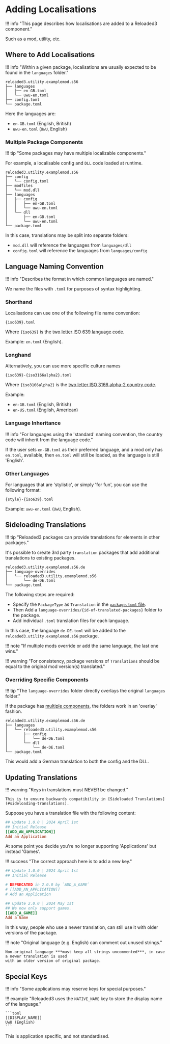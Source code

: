 # Adding Localisations

!!! info "This page describes how localisations are added to a Reloaded3 component."

Such as a mod, utility, etc.

## Where to Add Localisations

!!! info "Within a given package, localisations are usually expected to be found in the `languages` folder."

```
reloaded3.utility.examplemod.s56
├── languages
│   ├── en-GB.toml
│   └── uwu-en.toml
├── config.toml
└── package.toml
```

Here the languages are:

- `en-GB.toml` (English, British)
- `uwu-en.toml` (`UwU`, English)

### Multiple Package Components

!!! tip "Some packages may have multiple localizable components."

For example, a localisable config and `DLL` code loaded at runtime.

```
reloaded3.utility.examplemod.s56
├── config
│   └── config.toml
├── modfiles
│   └── mod.dll
├── languages
│   ├── config
│   │   ├── en-GB.toml
│   │   └── uwu-en.toml
│   └── dll
│       ├── en-GB.toml
│       └── uwu-en.toml
└── package.toml
```

In this case, translations may be split into separate folders:

- `mod.dll` will reference the languages from `languages/dll`
- `config.toml` will reference the languages from `languages/config`

## Language Naming Convention

!!! info "Describes the format in which common languages are named."

We name the files with `.toml` for purposes of syntax highlighting.

### Shorthand

Localisations can use one of the following file name convention:

```
{iso639}.toml
```

Where `{iso639}` is the [two letter ISO 639 language code][iso-lang-code].

Example: `en.toml` (English).

### Longhand

Alternatively, you can use more specific culture names

```
{iso639}-{iso3166alpha2}.toml
```

Where `{iso3166alpha2}` is the [two letter ISO 3166 alpha-2 country code][iso3166-alpha2].

Example:

- `en-GB.toml` (English, British)
- `en-US.toml` (English, American)

### Language Inheritance

!!! info "For languages using the 'standard' naming convention, the country code will inherit from the language code."

If the user sets `en-GB.toml` as their preferred language, and a mod only has `en.toml`, available,
then `en.toml` will still be loaded, as the language is still 'English'.

### Other Languages

For languages that are 'stylistic', or simply 'for fun', you can use the following format:

```
{style}-{iso639}.toml
```

Example: `uwu-en.toml` (`UwU`, English).

## Sideloading Translations

!!! tip "Reloaded3 packages can provide translations for elements in other packages."

It's possible to create 3rd party `translation` packages that add additional translations
to existing packages.

```
reloaded3.utility.examplemod.s56.de
├── language-overrides
│   └── reloaded3.utility.examplemod.s56
│       └── de-DE.toml
└── package.toml
```

The following steps are required:

- Specify the `PackageType` as `Translation` in the [`package.toml` file][package-type].
- Then Add a `language-overrides/{id-of-translated-packages}` folder to the package.
- Add individual `.toml` translation files for each language.

In this case, the language `de-DE.toml` will be added to the `reloaded3.utility.examplemod.s56`
package.

!!! note "If multiple mods override or add the same language, the last one wins."

!!! warning "For consistency, package versions of `Translations` should be equal to the original mod version(s) translated."

### Overriding Specific Components

!!! tip "The `language-overrides` folder directly overlays the original `languages` folder."

If the package has [multiple components](#multiple-package-components), the folders work in an
'overlay' fashion.

```
reloaded3.utility.examplemod.s56.de
├── languages
│   └── reloaded3.utility.examplemod.s56
│       ├── config
│       │   └── de-DE.toml
│       └── dll
│           └── de-DE.toml
└── package.toml
```

This would add a German translation to both the config and the DLL.

## Updating Translations

!!! warning "Keys in translations must NEVER be changed."

    This is to ensure backwards compatibility in [Sideloaded Translations](#sideloading-translations).

Suppose you have a translation file with the following content:

```toml
## Update 1.0.0 | 2024 April 1st
## Initial Release
[[ADD_AN_APPLICATION]]
Add an Application
```

At some point you decide you're no longer supporting 'Applications' but instead 'Games'.

!!! success "The correct approach here is to add a new key."

```toml
## Update 1.0.0 | 2024 April 1st
## Initial Release

# DEPRECATED in 2.0.0 by `ADD_A_GAME`
# [[ADD_AN_APPLICATION]]
# Add an Application

## Update 2.0.0 | 2024 May 1st
## We now only support games.
[[ADD_A_GAME]]
Add a Game
```

In this way, people who use a newer translation, can still use it with older versions of the package.

!!! note "Original language (e.g. English) can comment out unused strings."

    Non-original language ***must keep all strings uncommented***, in case a newer translation is used
    with an older version of original package.

## Special Keys

!!! info "Some applications may reserve keys for special purposes."

!!! example "Reloaded3 uses the `NATIVE_NAME` key to store the display name of the language."

    ```toml
    [[DISPLAY_NAME]]
    UwU (English)
    ```

This is application specific, and not standardised.

[iso-lang-code]: https://en.wikipedia.org/wiki/List_of_ISO_639_language_codes
[iso3166-alpha2]: https://en.wikipedia.org/wiki/ISO_3166-1_alpha-2
[package-type]: ../../Server/Packaging/Package-Metadata.md#packagetype